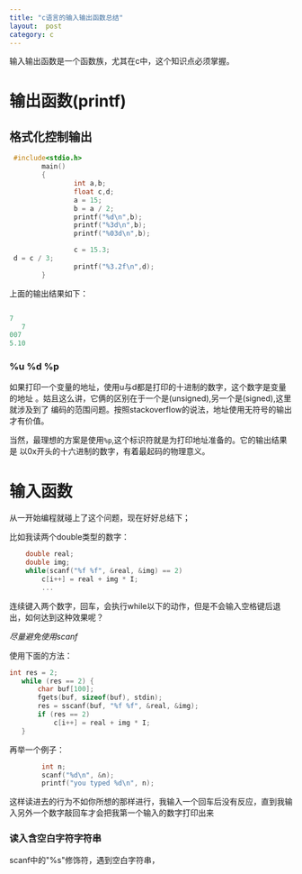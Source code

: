 ```yaml
---
title: "c语言的输入输出函数总结"
layout:  post 
category: c
---
```


输入输出函数是一个函数族，尤其在c中，这个知识点必须掌握。

# 输出函数(printf)

## 格式化控制输出

```c
 #include<stdio.h>
        main()
        {
                int a,b;
                float c,d;
                a = 15;
                b = a / 2;
                printf("%d\n",b);
                printf("%3d\n",b);
                printf("%03d\n",b);

                c = 15.3;
 d = c / 3;
                printf("%3.2f\n",d);
        }
```

上面的输出结果如下：

```c

7
   7
007
5.10
```

### %u %d %p

如果打印一个变量的地址，使用u与d都是打印的十进制的数字，这个数字是变量的地址
。姑且这么讲，它俩的区别在于一个是(unsigned),另一个是(signed),这里就涉及到了
编码的范围问题。按照stackoverflow的说法，地址使用无符号的输出才有价值。

当然，最理想的方案是使用`%p`,这个标识符就是为打印地址准备的。它的输出结果是
以0x开头的十六进制的数字，有着最起码的物理意义。

### 

# 输入函数

从一开始编程就碰上了这个问题，现在好好总结下；

比如我读两个double类型的数字：

```c
	double real;
    double img;
    while(scanf("%f %f", &real, &img) == 2)
        c[i++] = real + img * I;
		...
```

连续键入两个数字，回车，会执行while以下的动作，但是不会输入空格键后退出，如何达到这种效果呢？

_尽量避免使用scanf_

使用下面的方法：

```c
int res = 2;
   while (res == 2) {
       char buf[100];
       fgets(buf, sizeof(buf), stdin);
       res = sscanf(buf, "%f %f", &real, &img);
       if (res == 2)
           c[i++] = real + img * I;
   }
```

再举一个例子：

```c
	    int n;
        scanf("%d\n", &n);
        printf("you typed %d\n", n);
```

这样读进去的行为不如你所想的那样进行，我输入一个回车后没有反应，直到我输入另外一个数字敲回车才会把我第一个输入的数字打印出来


### 读入含空白字符字符串 

scanf中的"%s"修饰符，遇到空白字符串，





